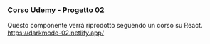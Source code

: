 ### Corso Udemy - Progetto 02

Questo componente verrà riprodotto seguendo un corso su React. <br>
https://darkmode-02.netlify.app/